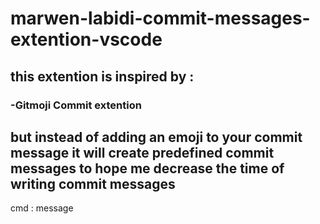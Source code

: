 # marwen-labidi-commit-messages-extention-vscode
## this extention is inspired by :

### -Gitmoji Commit extention 
## but  instead of adding an emoji to your commit message it will create predefined commit messages  to hope me decrease the time of writing commit messages


cmd : message
